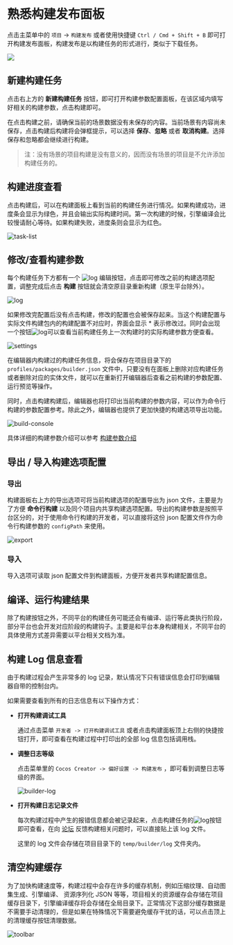 # 熟悉构建发布面板

点击主菜单中的 `项目` -> `构建发布` 或者使用快捷键 `Ctrl / Cmd + Shift + B` 即可打开构建发布面板，构建发布是以构建任务的形式进行，类似于下载任务。

![](./build-panel/panel.png)

## 新建构建任务

点击右上方的 **新建构建任务** 按钮，即可打开构建参数配置面板，在该区域内填写好相关的构建参数，点击构建即可。

在点击构建之前，请确保当前的场景数据没有未保存的内容。当前场景有内容尚未保存，点击构建后构建将会弹框提示，可以选择 **保存**、**忽略** 或者 **取消构建**。选择保存和忽略都会继续进行构建。

> 注：没有场景的项目构建是没有意义的，因而没有场景的项目是不允许添加构建任务的。

## 构建进度查看

点击构建后，可以在构建面板上看到当前的构建任务进行情况。如果构建成功，进度条会显示为绿色，并且会输出实际构建时间。第一次构建的时候，引擎编译会比较慢请耐心等待。如果构建失败，进度条则会显示为红色。

![task-list](build-panel/task-list.jpg)

## 修改/查看构建参数

每个构建任务下方都有一个 ![log](build-panel/view_build_parameter.png) 编辑按钮，点击即可修改之前的构建选项配置，调整完成后点击 **构建** 按钮就会清空原目录重新构建（原生平台除外）。

![log](build-panel/edit.png)

如果修改完配置后没有点击构建，修改的配置也会被保存起来。当这个构建配置与实际文件构建包内的构建配置不对应时，界面会显示 * 表示修改过。同时会出现一个按钮![log](build-panel/view_build_parameter.png)可以查看当前构建任务上一次构建时的实际构建参数方便查看。

![settings](build-panel/settings.png)

在编辑器内构建过的构建任务信息，将会保存在项目目录下的 `profiles/packages/builder.json` 文件中，只要没有在面板上删除对应构建任务或者删除对应的实体文件，就可以在重新打开编辑器后查看之前构建的参数配置、运行预览等操作。

同时，点击构建构建后，编辑器也将打印出当前构建的参数内容，可以作为命令行构建的参数配置参考。除此之外，编辑器也提供了更加快捷的构建选项导出功能。

![build-console](build-panel/build-console.jpg)

具体详细的构建参数介绍可以参考 [构建参数介绍](./build-options.md)

## 导出 / 导入构建选项配置

### 导出

构建面板右上方的导出选项可将当前构建选项的配置导出为 json 文件，主要是为了方便 **命令行构建** 以及同个项目内共享构建选项配置。导出的构建参数是按照平台区分的，对于使用命令行构建的开发者，可以直接将这份 json 配置文件作为命令行构建参数的 `configPath` 来使用。

![export](build-panel/export.jpg)

### 导入

导入选项可读取 json 配置文件到构建面板，方便开发者共享构建配置信息。

## 编译、运行构建结果

除了构建按钮之外，不同平台的构建任务可能还会有编译、运行等此类执行阶段，部分平台也会开发对应阶段的构建钩子。主要是和平台本身构建相关，不同平台的具体使用方式差异需要以平台相关文档为准。

## 构建 Log 信息查看

由于构建过程会产生非常多的 log 记录，默认情况下只有错误信息会打印到编辑器自带的控制台内。

如果需要查看到所有的日志信息有以下操作方式：

- **打开构建调试工具**

    通过点击菜单 `开发者 -> 打开构建调试工具` 或者点击构建面板顶上右侧的快捷按钮打开，即可查看在构建过程中打印出的全部 log 信息包括调用栈。

- **调整日志等级**

    点击菜单里的 `Cocos Creator -> 偏好设置 -> 构建发布` ，即可看到调整日志等级的界面。

    ![builder-log](./build-panel/build-log.png)

- **打开构建日志记录文件**

    每次构建过程中产生的报错信息都会被记录起来，点击构建任务的![log](build-panel/log.jpg)按钮即可查看，在向 [论坛](https://forum.cocos.org/c/3D) 反馈构建相关问题时，可以直接贴上该 log 文件。

    这里的 log 文件会存储在项目目录下的 `temp/builder/log` 文件夹内。

## 清空构建缓存

为了加快构建速度等，构建过程中会存在许多的缓存机制，例如压缩纹理、自动图集生成、引擎编译、 资源序列化 JSON 等等，项目相关的资源缓存会存储在项目缓存目录下，引擎编译缓存将会存储在全局目录下。正常情况下这部分缓存数据是不需要手动清理的，但是如果在特殊情况下需要避免缓存干扰的话，可以点击顶上的清理缓存按钮清理数据。

![toolbar](./build-panel/toolbar.png)
